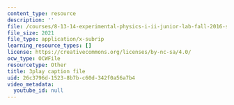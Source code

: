 ```yaml
---
content_type: resource
description: ''
file: /courses/8-13-14-experimental-physics-i-ii-junior-lab-fall-2016-spring-2017/26c3796d15238b7bc60d342f0a56a7b4_YcuKaphreT0.srt
file_size: 2021
file_type: application/x-subrip
learning_resource_types: []
license: https://creativecommons.org/licenses/by-nc-sa/4.0/
ocw_type: OCWFile
resourcetype: Other
title: 3play caption file
uid: 26c3796d-1523-8b7b-c60d-342f0a56a7b4
video_metadata:
  youtube_id: null
---
```


